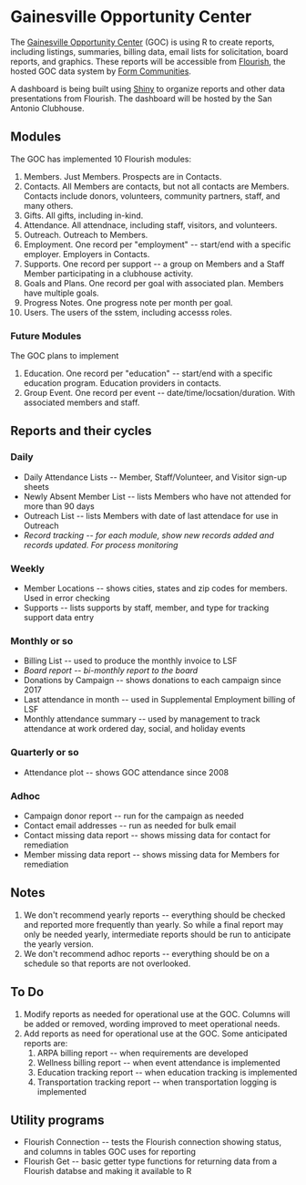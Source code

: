 # Gainesville Opportunity Center

The [Gainesville Opportunity Center](https://goclubhouse.org) (GOC) is using R to create reports, including listings,
summaries, billing data, email lists for solicitation, board reports, and graphics.  These reports will be accessible from [Flourish](https://clubhousedata.org/), the hosted GOC data system by [Form Communities](https://formcommunities.org/).

A dashboard is being built using [Shiny](https://shiny.rstudio.com/) to organize reports and other data presentations from Flourish.  The dashboard will be hosted by the San Antonio Clubhouse.

## Modules

The GOC has implemented 10 Flourish modules:

1. Members. Just Members.  Prospects are in Contacts.
1. Contacts. All Members are contacts, but not all contacts are Members.  Contacts include donors, volunteers, community partners, staff, and many others.
1. Gifts. All gifts, including in-kind.
1. Attendance.  All attendnace, including staff, visitors, and volunteers.
1. Outreach.  Outreach to Members.
1. Employment.  One record per "employment" -- start/end with a specific employer.  Employers in Contacts.
1. Supports.  One record per support -- a group on Members and a Staff Member participating in a clubhouse activity.
1. Goals and Plans.  One record per goal with associated plan.  Members have multiple goals.
1. Progress Notes.  One progress note per month per goal.
1. Users.  The users of the sstem, including accesss roles.

### Future Modules

The GOC plans to implement

1. Education.  One record per "education" -- start/end with a specific education program.  Education providers in contacts.
1. Group Event.  One record per event -- date/time/locsation/duration.  With associated members and staff.

## Reports and their cycles

### Daily

* Daily Attendance Lists -- Member, Staff/Volunteer, and Visitor sign-up sheets
* Newly Absent Member List -- lists Members who have not attended for more than 90 days
* Outreach List -- lists Members with date of last attendace for use in Outreach
* *Record tracking -- for each module, show new records added and records updated. For process monitoring*

### Weekly

* Member Locations -- shows cities, states and zip codes for members.  Used in error checking
* Supports -- lists supports by staff, member, and type for tracking support data entry

### Monthly or so

* Billing List -- used to produce the monthly invoice to LSF
* *Board report -- bi-monthly report to the board*
* Donations by Campaign -- shows donations to each campaign since 2017
* Last attendance in month -- used in Supplemental Employment billing of LSF
* Monthly attendance summary -- used by management to track attendance at work ordered day, social, and holiday events


### Quarterly or so

* Attendance plot -- shows GOC attendance since 2008

### Adhoc

* Campaign donor report -- run for the campaign as needed
* Contact email addresses -- run as needed for bulk email
* Contact missing data report -- shows missing data for contact for remediation
* Member missing data report -- shows missing data for Members for remediation


## Notes
1. We don't recommend yearly reports -- everything should be checked and reported more frequently than yearly.  So while
a final report may only be needed yearly, intermediate reports should be run to anticipate the yearly version.
1. We don't recommend adhoc reports -- everything should be on a schedule so that reports are not overlooked.

## To Do

1. Modify reports as needed for operational use at the GOC.  Columns will be added or removed, wording improved to meet operational needs.
1. Add reports as need for operational use at the GOC.  Some anticipated reports are:
    1. ARPA billing report -- when requirements are developed
    1. Wellness billing report -- when event attendance is implemented
    1. Education tracking report -- when education tracking is implemented
    1. Transportation tracking report -- when transportation logging is implemented

## Utility programs

* Flourish Connection -- tests the Flourish connection showing status, and columns in tables GOC uses for reporting
* Flourish Get -- basic getter type functions for returning data from a Flourish databse and making it available to R
